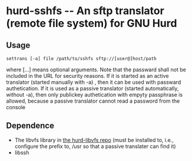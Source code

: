 # hurd-sshfs -- An sftp translator (remote file system) for GNU Hurd

## Usage
```
settrans [-a] file /path/to/sshfs sftp://[user@]host/path
```
where [...] means optional arguments. Note that the passward shall not be included in the URL for security reasons. If it is started as an active translator (started manually with -a) , then it can be used with passward authetication. If it is used as a passive translator (started automatically, without -a), then only publickey authetication with empyty passphrase is allowed, because a passive translator cannot read a password from the console

## Dependence

* The libvfs library in [the hurd-libvfs repo](https://github.com/roverrobot/hurd-libvfs.git) (must be installed to, i.e., configure the prefix to, /usr so that a passive translater can find it)
* libssh
